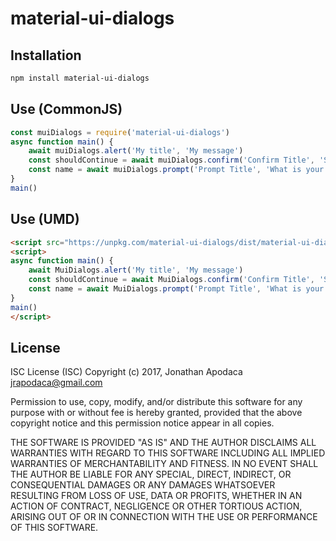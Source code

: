 # material-ui-dialogs

## Installation

```sh
npm install material-ui-dialogs
```

## Use (CommonJS)

```js
const muiDialogs = require('material-ui-dialogs')
async function main() {
	await muiDialogs.alert('My title', 'My message')
	const shouldContinue = await muiDialogs.confirm('Confirm Title', 'Should I continue?')
	const name = await muiDialogs.prompt('Prompt Title', 'What is your name?', 'Default value here')
}
main()
```

## Use (UMD)

```html
<script src="https://unpkg.com/material-ui-dialogs/dist/material-ui-dialogs.js"></script>
<script>
async function main() {
	await MuiDialogs.alert('My title', 'My message')
	const shouldContinue = await MuiDialogs.confirm('Confirm Title', 'Should I continue?')
	const name = await MuiDialogs.prompt('Prompt Title', 'What is your name?', 'Default value here')
}
main()
</script>
```

## License

ISC License (ISC)
Copyright (c) 2017, Jonathan Apodaca <jrapodaca@gmail.com>

Permission to use, copy, modify, and/or distribute this software for any purpose with or without fee is hereby granted, provided that the above copyright notice and this permission notice appear in all copies.

THE SOFTWARE IS PROVIDED "AS IS" AND THE AUTHOR DISCLAIMS ALL WARRANTIES WITH REGARD TO THIS SOFTWARE INCLUDING ALL IMPLIED WARRANTIES OF MERCHANTABILITY AND FITNESS. IN NO EVENT SHALL THE AUTHOR BE LIABLE FOR ANY SPECIAL, DIRECT, INDIRECT, OR CONSEQUENTIAL DAMAGES OR ANY DAMAGES WHATSOEVER RESULTING FROM LOSS OF USE, DATA OR PROFITS, WHETHER IN AN ACTION OF CONTRACT, NEGLIGENCE OR OTHER TORTIOUS ACTION, ARISING OUT OF OR IN CONNECTION WITH THE USE OR PERFORMANCE OF THIS SOFTWARE.